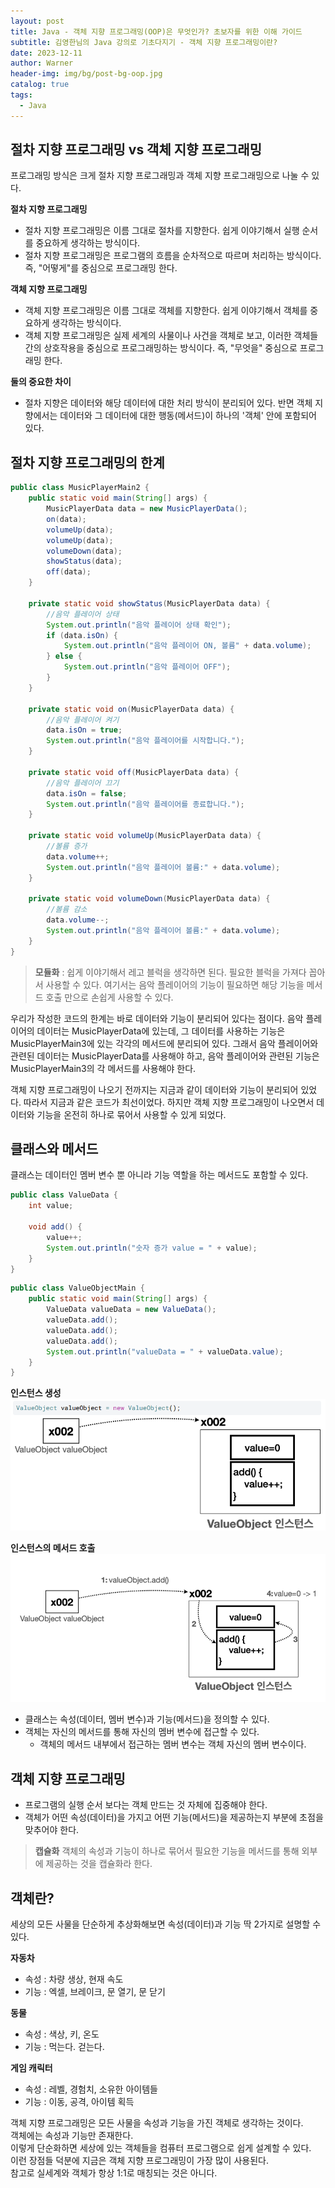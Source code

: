 ```yaml
---
layout: post
title: Java - 객체 지향 프로그래밍(OOP)은 무엇인가? 초보자를 위한 이해 가이드
subtitle: 김영한님의 Java 강의로 기초다지기 - 객체 지향 프로그래밍이란?
date: 2023-12-11
author: Warner
header-img: img/bg/post-bg-oop.jpg
catalog: true
tags:
  - Java
---
```


## 절차 지향 프로그래밍 vs 객체 지향 프로그래밍

프로그래밍 방식은 크게 절차 지향 프로그래밍과 객체 지향 프로그래밍으로 나눌 수 있다.

**절차 지향 프로그래밍**

- 절차 지향 프로그래밍은 이름 그대로 절차를 지향한다. 쉽게 이야기해서 실행 순서를 중요하게 생각하는 방식이다.
- 절차 지향 프로그래밍은 프로그램의 흐름을 순차적으로 따르며 처리하는 방식이다. 즉, "어떻게"를 중심으로 프로그래밍 한다.

**객체 지향 프로그래밍**

- 객체 지향 프로그래밍은 이름 그대로 객체를 지향한다. 쉽게 이야기해서 객체를 중요하게 생각하는 방식이다.
- 객체 지향 프로그래밍은 실제 세계의 사물이나 사건을 객체로 보고, 이러한 객체들 간의 상호작용을 중심으로 프로그래밍하는 방식이다. 즉, "무엇을" 중심으로 프로그래밍 한다.

**둘의 중요한 차이**

- 절차 지향은 데이터와 해당 데이터에 대한 처리 방식이 분리되어 있다. 반면 객체 지향에서는 데이터와 그 데이터에 대한 행동(메서드)이 하나의 '객체' 안에 포함되어 있다.

## 절차 지향 프로그래밍의 한계

~~~java
public class MusicPlayerMain2 {
    public static void main(String[] args) {
        MusicPlayerData data = new MusicPlayerData();
        on(data);
        volumeUp(data);
        volumeUp(data);
        volumeDown(data);
        showStatus(data);
        off(data);
    }

    private static void showStatus(MusicPlayerData data) {
        //음악 플레이어 상태
        System.out.println("음악 플레이어 상태 확인");
        if (data.isOn) {
            System.out.println("음악 플레이어 ON, 볼륨" + data.volume);
        } else {
            System.out.println("음악 플레이어 OFF");
        }
    }

    private static void on(MusicPlayerData data) {
        //음악 플레이어 켜기
        data.isOn = true;
        System.out.println("음악 플레이어를 시작합니다.");
    }

    private static void off(MusicPlayerData data) {
        //음악 플레이어 끄기
        data.isOn = false;
        System.out.println("음악 플레이어를 종료합니다.");
    }

    private static void volumeUp(MusicPlayerData data) {
        //볼륨 증가
        data.volume++;
        System.out.println("음악 플레이어 볼륨:" + data.volume);
    }

    private static void volumeDown(MusicPlayerData data) {
        //볼륨 감소
        data.volume--;
        System.out.println("음악 플레이어 볼륨:" + data.volume);
    }
}
~~~

> **모듈화** : 쉽게 이야기해서 레고 블럭을 생각하면 된다. 필요한 블럭을 가져다 꼽아서 사용할 수 있다.
> 여기서는 음악 플레이어의 기능이 필요하면 해당 기능을 메서드 호출 만으로 손쉽게 사용할 수 있다.

우리가 작성한 코드의 한계는 바로 데이터와 기능이 분리되어 있다는 점이다. 음악 플레이어의 데이터는 MusicPlayerData에 있는데, 그 데이터를 사용하는 기능은 MusicPlayerMain3에 있는 각각의
메서드에 분리되어 있다. 그래서 음악 플레이어와 관련된 데이터는 MusicPlayerData를 사용해야 하고, 음악 플레이어와 관련된 기능은 MusicPlayerMain3의 각 메서드를 사용해야 한다.

객체 지향 프로그래밍이 나오기 전까지는 지금과 같이 데이터와 기능이 분리되어 있었다. 따라서 지금과 같은 코드가 최선이었다. 하지만 객체 지향 프로그래밍이 나오면서 데이터와 기능을 온전히 하나로 묶어서 사용할 수
있게 되었다.

## 클래스와 메서드

클래스는 데이터인 멤버 변수 뿐 아니라 기능 역할을 하는 메서드도 포함할 수 있다.

~~~java
public class ValueData {
    int value;

    void add() {
        value++;
        System.out.println("숫자 증가 value = " + value);
    }
}
~~~

~~~java
public class ValueObjectMain {
    public static void main(String[] args) {
        ValueData valueData = new ValueData();
        valueData.add();
        valueData.add();
        valueData.add();
        System.out.println("valueData = " + valueData.value);
    }
}
~~~

**인스턴스 생성**
![object1.png](/img/post/2023-12-11/object1.png)

**인스턴스의 메서드 호출**
![object2.png](/img/post/2023-12-11/object2.png)

- 클래스는 속성(데이터, 멤버 변수)과 기능(메서드)을 정의할 수 있다.
- 객체는 자신의 메서드를 통해 자신의 멤버 변수에 접근할 수 있다.
    - 객체의 메서드 내부에서 접근하는 멤버 변수는 객체 자신의 멤버 변수이다.

## 객체 지향 프로그래밍

- 프로그램의 실행 순서 보다는 객체 만드는 것 자체에 집중해야 한다.
- 객체가 어떤 속성(데이터)을 가지고 어떤 기능(메서드)을 제공하는지 부분에 초점을 맞추어야 한다.

> **캡슐화**
> 객체의 속성과 기능이 하나로 묶어서 필요한 기능을 메서드를 통해 외부에 제공하는 것을 캡슐화라 한다.

## 객체란?
세상의 모든 사물을 단순하게 추상화해보면 속성(데이터)과 기능 딱 2가지로 설명할 수 있다.

**자동차**
- 속성 : 차량 생상, 현재 속도
- 기능 : 엑셀, 브레이크, 문 열기, 문 닫기

**동물**
- 속성 : 색상, 키, 온도
- 기능 : 먹는다. 걷는다.

**게임 캐릭터**
- 속성 : 레벨, 경험치, 소유한 아이템들
- 기능 : 이동, 공격, 아이템 획득

객체 지향 프로그래밍은 모든 사물을 속성과 기능을 가진 객체로 생각하는 것이다.\
객체에는 속성과 기능만 존재한다.\
이렇게 단순화하면 세상에 있는 객체들을 컴퓨터 프로그램으로 쉽게 설계할 수 있다.\
이런 장점들 덕분에 지금은 객체 지향 프로그래밍이 가장 많이 사용된다.\
참고로 실세계와 객체가 항상 1:1로 매칭되는 것은 아니다.
